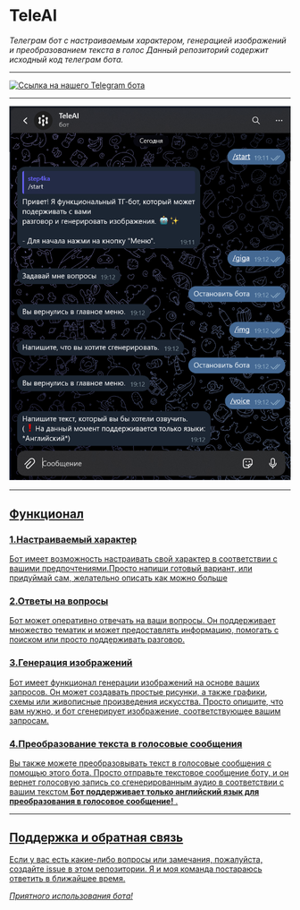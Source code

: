 # TeleAI

*Телеграм бот с настраиваемым характером, генерацией изображений и преобразованием текста в голос*
*Данный репозиторий содержит исходный код телеграм бота.*

---

<a href='https://t.me/HSETeleBot' target='_blank'><img height='1000' style='border:0px;height:200px;' src='https://avatars.mds.yandex.net/get-altay/11400795/2a0000018c7eb33f2c3c98c0e90e67051ef4/XXXL' border='0' alt='Ссылка на нашего Telegram бота' />
<div id="top"></div>

---

![\[\](HSEprewiew.png)](HSEprewiew.png)

---

## Функционал
### 1.Настраиваемый характер
  Бот имеет возможность настраивать свой характер в соответствии с вашими предпочтениями.Просто напиши готовый вариант, или придуймай сам, желательно описать как можно больше
### 2.Ответы на вопросы
  Бот может оперативно отвечать на ваши вопросы. Он поддерживает множество тематик и может предоставлять информацию, помогать с поиском или просто поддерживать разговор.
### 3.Генерация изображений
  Бот имеет функционал генерации изображений на основе ваших запросов. Он может создавать простые рисунки, а также графики, схемы или живописные произведения искусства. Просто опишите, что вам нужно, и бот сгенерирует изображение, соответствующее вашим запросам.
### 4.Преобразование текста в голосовые сообщения
  Вы также можете преобразовывать текст в голосовые сообщения с помощью этого бота. Просто отправьте текстовое сообщение боту, и он вернет голосовую запись со сгенерированным аудио в соответствии с вашим текстом **Бот поддерживает только английский язык для преобразования в голосовое сообщение!** .

---

## Поддержка и обратная связь
  Если у вас есть какие-либо вопросы или замечания, пожалуйста, создайте issue в этом репозитории. Я и моя команда постараюсь ответить в ближайшее время.

*Приятного использования бота!*
